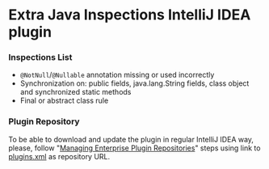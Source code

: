 # Extra Java Inspections IntelliJ IDEA plugin #

### Inspections List ###

* `@NotNull`/`@Nullable` annotation missing or used incorrectly
* Synchronization on: public fields, java.lang.String fields, class object and synchronized static methods
* Final or abstract class rule

### Plugin Repository ###

To be able to download and update the plugin in regular IntelliJ IDEA way, please, follow "[Managing Enterprise Plugin Repositories](https://www.jetbrains.com/help/idea/managing-enterprise-plugin-repositories.html)" steps using link to [plugins.xml](https://raw.githubusercontent.com/nolequen/idea-inspections-plugin/master/plugins.xml) as repository URL.
